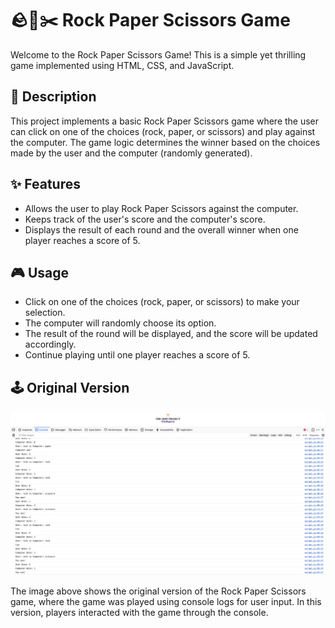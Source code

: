 # 🪨📄✂️ Rock Paper Scissors Game

Welcome to the Rock Paper Scissors Game! This is a simple yet thrilling game implemented using HTML, CSS, and JavaScript.

## 📝 Description

This project implements a basic Rock Paper Scissors game where the user can click on one of the choices (rock, paper, or scissors) and play against the computer. The game logic determines the winner based on the choices made by the user and the computer (randomly generated).

## ✨ Features

- Allows the user to play Rock Paper Scissors against the computer.
- Keeps track of the user's score and the computer's score.
- Displays the result of each round and the overall winner when one player reaches a score of 5.

## 🎮 Usage

- Click on one of the choices (rock, paper, or scissors) to make your selection.
- The computer will randomly choose its option.
- The result of the round will be displayed, and the score will be updated accordingly.
- Continue playing until one player reaches a score of 5.

## 🕹️ Original Version

![Original Version](./images/original.png)

The image above shows the original version of the Rock Paper Scissors game, where the game was played using console logs for user input. In this version, players interacted with the game through the console.

